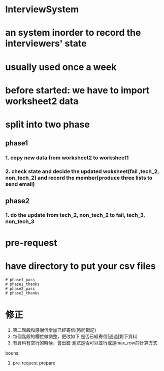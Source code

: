 # InterviewSystem

# an system inorder to record the interviewers' state 
# usually used once a week
# before started: we have to import worksheet2 data

# split into two phase

## phase1 
### 1. copy new data from worksheet2 to worksheet1
### 2. check state and decide the updated woksheet(fail ,tech_2, non_tech_2) and record the member(produce three lists to send email)

## phase2
### 1. do the update from tech_2, non_tech_2 to fail, tech_3, non_tech_3

# pre-request
# have directory to put your csv files
    # phase1_pass
    # phase1_thanks
    # phase2_pass
    # phase2_thanks

# 修正
1. 第二階段和感謝信增加已經寄信(時間戳記)
2. 每個階段的欄位做調整，更改如下
是否已經寄信|通過|剩下資料
3. 有資料有空行的時候，會出錯
    測試是否可以並行或是max_row的計算方式

bouns:
1. pre-request prepare

